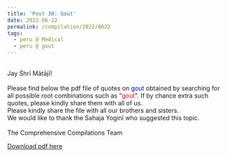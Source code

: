 ```yaml
---
title: 'Post 30: Gout'
date: 2022-06-22
permalink: /compilation/2022/0622
tags:
  - peru @ Medical
  - peru @ gout
---
```


<p>
<br>
Jay Śhrī Mātājī!<br>
<br>
Please find below the pdf file of quotes on <font color="blue">gout</font> obtained by searching for all possible root combinations such as "<font color="red">gout</font>". If by chance extra such quotes, please kindly share them with all of us.<br>
Please kindly share the file with all our brothers and sisters.<br>
We would like to thank the Sahaja Yoginī who suggested this topic.<br>
<br>
The Comprehensive Compilations Team
</p>

[Download pdf here](http://seven-teams.github.io/files/2024_Sahaja_Yoga_Festivity_Team_Calendar.pdf)